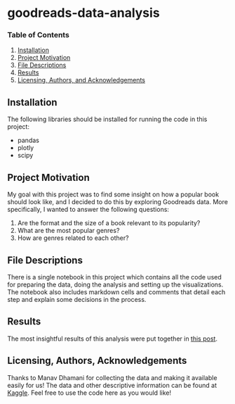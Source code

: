 # goodreads-data-analysis

### Table of Contents

1. [Installation](#installation)
2. [Project Motivation](#motivation)
3. [File Descriptions](#files)
4. [Results](#results)
5. [Licensing, Authors, and Acknowledgements](#licensing)

## Installation <a name="installation"></a>

The following libraries should be installed for running the code in this project:

- pandas
- plotly
- scipy

## Project Motivation<a name="motivation"></a>

My goal with this project was to find some insight on how a popular book should look like, and I decided to do this by exploring Goodreads data. More specifically, I wanted to answer the following questions:

1. Are the format and the size of a book relevant to its popularity?
2. What are the most popular genres?
3. How are genres related to each other?

## File Descriptions <a name="files"></a>

There is a single notebook in this project which contains all the code used for preparing the data, doing the analysis and setting up the visualizations. The notebook also includes markdown cells and comments that detail each step and explain some decisions in the process.

## Results<a name="results"></a>

The most insightful results of this analysis were put together in [this post](https://bit.ly/3StepsToBestSeller).

## Licensing, Authors, Acknowledgements<a name="licensing"></a>

Thanks to Manav Dhamani for collecting the data and making it available easily for us! 
The data and other descriptive information can be found at [Kaggle](https://www.kaggle.com/mdhamani/goodreads-books-100k). Feel free to use the code here as you would like! 